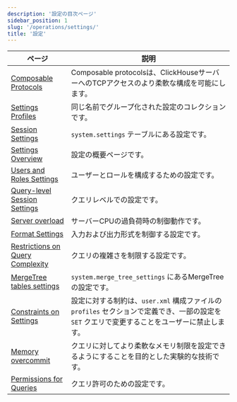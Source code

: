 ```yaml
---
description: '設定の目次ページ'
sidebar_position: 1
slug: '/operations/settings/'
title: '設定'
---
```




<!-- このページの目次は、以下の YAML フロントマター フィールド: slug, description, title から 
https://github.com/ClickHouse/clickhouse-docs/blob/main/scripts/autogenerate-table-of-contents.sh
によって自動的に生成されます。

エラーを見つけた場合は、ページ自体の YML フロントマターを編集してください。
-->
| ページ | 説明 |
|-----|-----|
| [Composable Protocols](/operations/settings/composable-protocols) | Composable protocolsは、ClickHouseサーバーへのTCPアクセスのより柔軟な構成を可能にします。 |
| [Settings Profiles](/operations/settings/settings-profiles) | 同じ名前でグループ化された設定のコレクションです。 |
| [Session Settings](/operations/settings/settings) | ``system.settings`` テーブルにある設定です。 |
| [Settings Overview](/operations/settings/overview) | 設定の概要ページです。 |
| [Users and Roles Settings](/operations/settings/settings-users) | ユーザーとロールを構成するための設定です。 |
| [Query-level Session Settings](/operations/settings/query-level) | クエリレベルでの設定です。 |
| [Server overload](/operations/settings/server-overload) | サーバーCPUの過負荷時の制御動作です。 |
| [Format Settings](/operations/settings/formats) | 入力および出力形式を制御する設定です。 |
| [Restrictions on Query Complexity](/operations/settings/query-complexity) | クエリの複雑さを制限する設定です。 |
| [MergeTree tables settings](/operations/settings/merge-tree-settings) | `system.merge_tree_settings` にあるMergeTreeの設定です。 |
| [Constraints on Settings](/operations/settings/constraints-on-settings) | 設定に対する制約は、`user.xml` 構成ファイルの `profiles` セクションで定義でき、一部の設定を `SET` クエリで変更することをユーザーに禁止します。 |
| [Memory overcommit](/operations/settings/memory-overcommit) | クエリに対してより柔軟なメモリ制限を設定できるようにすることを目的とした実験的な技術です。 |
| [Permissions for Queries](/operations/settings/permissions-for-queries) | クエリ許可のための設定です。 |
